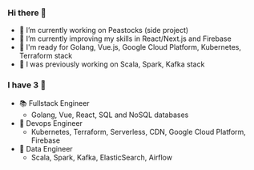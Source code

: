 ### Hi there 👋

<!--
**anthonysyk/anthonysyk** is a ✨ _special_ ✨ repository because its `README.md` (this file) appears on your GitHub profile.

Here are some ideas to get you started:

- 🔭 I’m currently working on ...
- 🌱 I’m currently learning ...
- 👯 I’m looking to collaborate on ...
- 🤔 I’m looking for help with ...
- 💬 Ask me about ...
- 📫 How to reach me: ...
- 😄 Pronouns: ...
- ⚡ Fun fact: ...
-->

- 🔭 I’m currently working on Peastocks (side project)
- 🌱 I’m currently improving my skills in React/Next.js and Firebase
- 🎯 I'm ready for Golang, Vue.js, Google Cloud Platform, Kubernetes, Terraform stack
- 📖 I was previously working on Scala, Spark, Kafka stack


### I have 3 🧢
- 📚 Fullstack Engineer
  - Golang, Vue, React, SQL and NoSQL databases
- 🤖 Devops Engineer
  - Kubernetes, Terraform, Serverless, CDN, Google Cloud Platform, Firebase
- 👷 Data Engineer 
  - Scala, Spark, Kafka, ElasticSearch, Airflow
